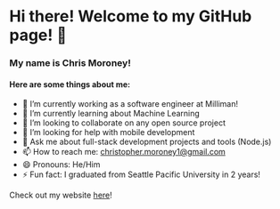 # Hi there! Welcome to my GitHub page! 👋

### My name is Chris Moroney! 

#### Here are some things about me:

- 🔭 I’m currently working as a software engineer at Milliman!
- 🌱 I’m currently learning about Machine Learning
- 👯 I’m looking to collaborate on any open source project
- 🤔 I’m looking for help with mobile development
- 💬 Ask me about full-stack development projects and tools (Node.js)
- 📫 How to reach me: christopher.moroney1@gmail.com
- 😄 Pronouns: He/Him
- ⚡ Fun fact: I graduated from Seattle Pacific University in 2 years!

Check out my website [here](https://chrismoroney.info/)!
<!--
![Chris's GitHub stats](https://github-readme-stats.vercel.app/api?username=chrismoroney&show_icons=true&theme=maroongold)


Here are some ideas to get you started:


- 🔭 I’m currently working on ...
- 🌱 I’m currently learning ...
- 👯 I’m looking to collaborate on ...
- 🤔 I’m looking for help with ...
- 💬 Ask me about ...
- 📫 How to reach me: ...
- 😄 Pronouns: ...
- ⚡ Fun fact: ...
-->
